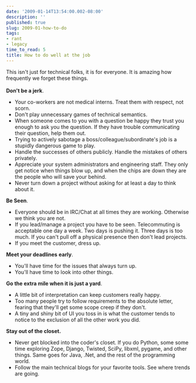 ```yaml
---
date: '2009-01-14T13:54:00.002-08:00'
description: ''
published: true
slug: 2009-01-how-to-do
tags:
- rant
- legacy
time_to_read: 5
title: How to do well at the job
---
```


This isn't just for technical folks, it is for everyone. It is amazing how frequently we forget these things.<br /><br /><span style="font-weight: bold;">Don't be a jerk</span>.<br /><ul><li>Your co-workers are not medical interns. Treat them with respect, not scorn.</li><li>Don't play unnecessary games of technical semantics.</li><li>When someone comes to you with a question be happy they trust you enough to ask you the question. If they have trouble communicating their question, help them out.</li><li>Trying to actively sabotage a boss/colleague/subordinate's job is a stupidly dangerous game to play.</li><li>Handle the successes of others publicly. Handle the mistakes of others privately.</li><li>Appreciate your system administrators and engineering staff. They only get notice when things blow up, and when the chips are down they are the people who will save your behind.</li><li>Never turn down a project without asking for at least a day to think about it.</li></ul><span style="font-weight: bold;">Be Seen</span>.<br /><ul><li>Everyone should be in IRC/Chat at all times they are working. Otherwise we think you are not.</li><li>If you lead/manage a project you have to be seen. Telecommuting is acceptable one day a week. Two days is pushing it. Three days is too much. If you can't pull off a physical presence then don't lead projects.</li><li>If you meet the customer, dress up.</li></ul><span style="font-weight: bold;">Meet your deadlines</span> <span style="font-weight: bold;">early</span>.<br /><ul><li>You'll have time for the issues that always turn up.</li><li>You'll have time to look into other things.</li></ul><span style="font-weight: bold;">Go the extra mile when it is just a yard</span>.<br /><ul><li>A little bit of interpretation can keep customers really happy.<br /></li><li>Too many people try to follow requirements to the absolute letter, fearing that they'll get some scope creep if they don't.</li><li>A tiny and shiny bit of UI you toss in is what the customer tends to notice  to the exclusion of all the other work you did.</li></ul><span style="font-weight: bold;">Stay out of the closet.</span><br /><ul><li>Never get blocked into the coder's closet. If you do Python, some some time exploring Zope, Django, Twisted, SciPy, libxml, pygame, and other things. Same goes for Java, .Net, and the rest of the programming world.</li><li>Follow the main technical blogs for your favorite tools. See where trends are going.</li></ul>